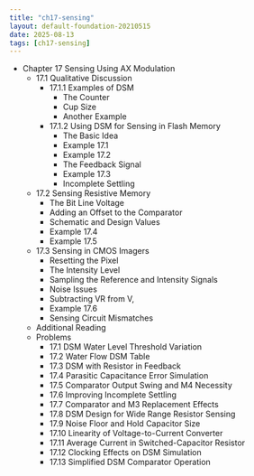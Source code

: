 ```yaml
---
title: "ch17-sensing"
layout: default-foundation-20210515
date: 2025-08-13
tags: [ch17-sensing]
---
```


- Chapter 17 Sensing Using AX Modulation
  - 17.1 Qualitative Discussion
    - 17.1.1 Examples of DSM
      - The Counter
      - Cup Size
      - Another Example
    - 17.1.2 Using DSM for Sensing in Flash Memory
      - The Basic Idea
      - Example 17.1
      - Example 17.2
      - The Feedback Signal
      - Example 17.3
      - Incomplete Settling
  - 17.2 Sensing Resistive Memory
    - The Bit Line Voltage
    - Adding an Offset to the Comparator
    - Schematic and Design Values
    - Example 17.4
    - Example 17.5
  - 17.3 Sensing in CMOS Imagers
    - Resetting the Pixel
    - The Intensity Level
    - Sampling the Reference and Intensity Signals
    - Noise Issues
    - Subtracting VR from V,
    - Example 17.6
    - Sensing Circuit Mismatches
  - Additional Reading
  - Problems
    - 17.1 DSM Water Level Threshold Variation
    - 17.2 Water Flow DSM Table
    - 17.3 DSM with Resistor in Feedback
    - 17.4 Parasitic Capacitance Error Simulation
    - 17.5 Comparator Output Swing and M4 Necessity
    - 17.6 Improving Incomplete Settling
    - 17.7 Comparator and M3 Replacement Effects
    - 17.8 DSM Design for Wide Range Resistor Sensing
    - 17.9 Noise Floor and Hold Capacitor Size
    - 17.10 Linearity of Voltage-to-Current Converter
    - 17.11 Average Current in Switched-Capacitor Resistor
    - 17.12 Clocking Effects on DSM Simulation
    - 17.13 Simplified DSM Comparator Operation
